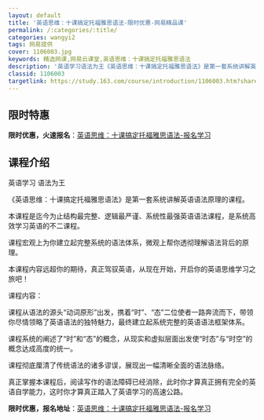 ```yaml
---
layout: default
title: '英语思维：十课搞定托福雅思语法-限时优惠-网易精品课'
permalink: /:categories/:title/
categories: wangyi2
tags: 网易提供
cover: 1106003.jpg
keywords: 精选网课,网易云课堂,英语思维：十课搞定托福雅思语法
description: '英语学习语法为王《英语思维：十课搞定托福雅思语法》是第一套系统讲解英语语法原理的课程。本课程是迄今为止结构最完整、逻辑最'
classid: 1106003
targetlink: https://study.163.com/course/introduction/1106003.htm?share=1&shareId=1025206652&utm_campaign=share&utm_medium=iphoneShare&utm_source=&utm_u=1025206652
---
```


## 限时特惠

**限时优惠，火速报名**：[英语思维：十课搞定托福雅思语法-报名学习](https://study.163.com/course/introduction/1106003.htm?share=1&shareId=1025206652&utm_campaign=share&utm_medium=iphoneShare&utm_source=&utm_u=1025206652)

## 课程介绍

英语学习 语法为王



《英语思维：十课搞定托福雅思语法》是第一套系统讲解英语语法原理的课程。



本课程是迄今为止结构最完整、逻辑最严谨、系统性最强英语语法课程，是系统高效学习英语的不二课程。



课程宏观上为你建立起完整系统的语法体系，微观上帮你透彻理解语法背后的原理。



本课程内容远超你的期待，真正驾驭英语，从现在开始，开启你的英语思维学习之旅吧！





课程内容：



课程从语法的源头“动词原形”出发，携着“时”、“态”二位使者一路奔流而下，带领你尽情领略了英语语法的独特魅力，最终建立起系统完整的英语语法框架体系。



课程系统的阐述了“时”和“态”的概念，从现实和虚拟层面出发使“时态”与“时空”的概念达成高度的统一。



课程彻底厘清了传统语法的诸多谬误，展现出一幅清晰全面的语法脉络。



真正掌握本课程后，阅读写作的语法障碍已经消除，此时你才算真正拥有完全的英语自学能力，这时你才算真正踏入了英语学习的高速公路。

**限时优惠，报名地址**：[英语思维：十课搞定托福雅思语法-报名学习](https://study.163.com/course/introduction/1106003.htm?share=1&shareId=1025206652&utm_campaign=share&utm_medium=iphoneShare&utm_source=&utm_u=1025206652)

